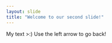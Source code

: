 ```yaml
---
layout: slide
title: "Welcome to our second slide!"
---
```

My text >:)
Use the left arrow to go back!
